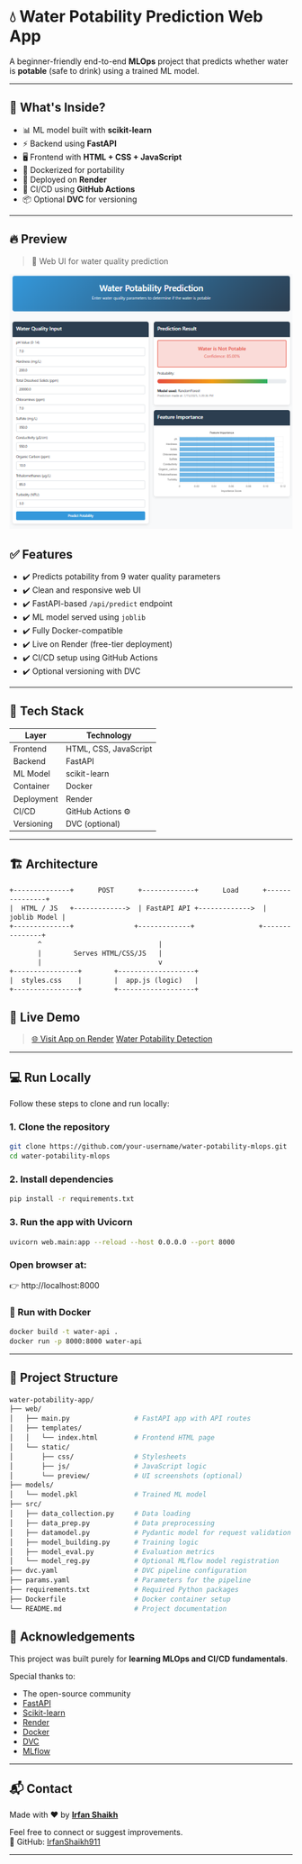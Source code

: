 # 💧 Water Potability Prediction Web App

A beginner-friendly end-to-end **MLOps** project that predicts whether water is **potable** (safe to drink) using a trained ML model.

---

## 🌟 What's Inside?

- 📊 ML model built with **scikit-learn**
- ⚡ Backend using **FastAPI**
- 🖥️ Frontend with **HTML + CSS + JavaScript**
- 🐳 Dockerized for portability
- 🚀 Deployed on **Render**
- 🔁 CI/CD using **GitHub Actions**
- 📦 Optional **DVC** for versioning

---

## 🔥 Preview

> 🎯 Web UI for water quality prediction

<p align="center">
  <img src="web/static/preview/landing-page.png" alt="Landing Page" width="600"/>
</p>

## ✅ Features

- ✔️ Predicts potability from 9 water quality parameters
- ✔️ Clean and responsive web UI
- ✔️ FastAPI-based `/api/predict` endpoint
- ✔️ ML model served using `joblib`
- ✔️ Fully Docker-compatible
- ✔️ Live on Render (free-tier deployment)
- ✔️ CI/CD setup using GitHub Actions
- ✔️ Optional versioning with DVC

---

## 🧠 Tech Stack

| Layer       | Technology         |
|-------------|--------------------|
| Frontend    | HTML, CSS, JavaScript |
| Backend     | FastAPI            |
| ML Model    | scikit-learn       |
| Container   | Docker             |
| Deployment  | Render             |
| CI/CD       | GitHub Actions ⚙️  |
| Versioning  | DVC (optional)     |

---

## 🏗️ Architecture

```text
+--------------+      POST      +-------------+      Load      +---------------+
|  HTML / JS   +------------->  | FastAPI API +------------->  |  joblib Model |
+--------------+               +-------------+                +---------------+
       ^                             |                               
       |        Serves HTML/CSS/JS   |                               
       |                             v                               
+----------------+        +-------------------+                    
|  styles.css    |        |  app.js (logic)   |                    
+----------------+        +-------------------+
```

## 🚀 Live Demo

> [🌐 Visit App on Render]((https://water-potability-cicd-pipeline.onrender.com/)) [Water Potability Detection]()


---

## 💻 Run Locally

Follow these steps to clone and run locally:

### 1. Clone the repository

```bash
git clone https://github.com/your-username/water-potability-mlops.git
cd water-potability-mlops
```
### 2. Install dependencies
```bash
pip install -r requirements.txt
```
### 3. Run the app with Uvicorn
``` bash
uvicorn web.main:app --reload --host 0.0.0.0 --port 8000
```
### Open browser at:
👉 http://localhost:8000

### 🐳 Run with Docker
```bash
docker build -t water-api .
docker run -p 8000:8000 water-api
```
---

## 📁 Project Structure
```bash
water-potability-app/
├── web/
│   ├── main.py                # FastAPI app with API routes
│   ├── templates/
│   │   └── index.html         # Frontend HTML page
│   └── static/
│       ├── css/               # Stylesheets
│       ├── js/                # JavaScript logic
│       └── preview/           # UI screenshots (optional)
├── models/
│   └── model.pkl              # Trained ML model
├── src/
│   ├── data_collection.py     # Data loading
│   ├── data_prep.py           # Data preprocessing
│   ├── datamodel.py           # Pydantic model for request validation
│   ├── model_building.py      # Training logic
│   ├── model_eval.py          # Evaluation metrics
│   └── model_reg.py           # Optional MLflow model registration
├── dvc.yaml                   # DVC pipeline configuration
├── params.yaml                # Parameters for the pipeline
├── requirements.txt           # Required Python packages
├── Dockerfile                 # Docker container setup
└── README.md                  # Project documentation
```

## 🙌 Acknowledgements

This project was built purely for **learning MLOps and CI/CD fundamentals**.

Special thanks to:
- The open-source community
- [FastAPI](https://fastapi.tiangolo.com/)
- [Scikit-learn](https://scikit-learn.org/)
- [Render](https://render.com/)
- [Docker](https://www.docker.com/)
- [DVC](https://dvc.org/)
- [MLflow](https://mlflow.org/) 

---

## 📬 Contact

Made with ❤️ by **[Irfan Shaikh](https://www.linkedin.com/in/irfan-shaikh911/)**

Feel free to connect or suggest improvements.  
🔗 GitHub: [IrfanShaikh911](https://github.com/irfanshaikh911)

---


